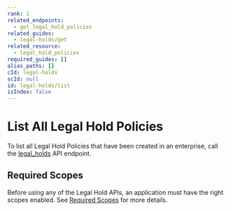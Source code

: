 ```yaml
---
rank: 1
related_endpoints:
  - get_legal_hold_policies
related_guides:
  - legal-holds/get
related_resource:
  - legal_hold_policies
required_guides: []
alias_paths: []
cId: legal-holds
scId: null
id: legal-holds/list
isIndex: false
---
```

# List All Legal Hold Policies

To list all Legal Hold Policies that have been created in an enterprise, call
the [legal_holds][legal_holds] API endpoint.

<Samples id="get_legal_hold_policies">

</Samples>

## Required Scopes

Before using any of the Legal Hold APIs, an application must have the right
scopes enabled. See [Required Scopes][scopes] for more details.

[legal_holds]: e://get_legal_hold_policies

[scopes]: g://legal-holds#required-scopes
